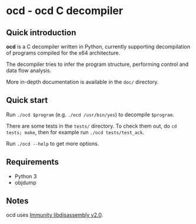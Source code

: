 # ocd - ocd C decompiler

## Quick introduction

**ocd** is a C decompiler written in Python, currently supporting decompilation of programs compiled for the x64 architecture.

The decompiler tries to infer the program structure, performing control and data flow analysis.

More in-depth documentation is available in the `doc/` directory.

## Quick start

Run `./ocd $program` (e.g. `./ocd /usr/bin/yes`) to decompile `$program`. 

There are some tests in the `tests/` directory. To check them out, do `cd tests; make`, then for example run `./ocd tests/test_ack`.

Run `./ocd --help` to get more options.

## Requirements

* Python 3
* objdump

## Notes

ocd uses [Immunity libdisassembly v2.0](http://www.immunitysec.com/resources-freesoftware.shtml).

